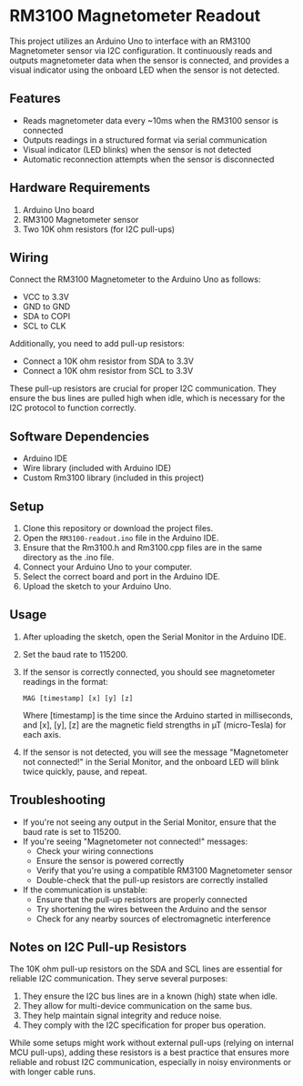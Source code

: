# RM3100 Magnetometer Readout

This project utilizes an Arduino Uno to interface with an RM3100 Magnetometer sensor via I2C configuration. It continuously reads and outputs magnetometer data when the sensor is connected, and provides a visual indicator using the onboard LED when the sensor is not detected.

## Features

- Reads magnetometer data every ~10ms when the RM3100 sensor is connected
- Outputs readings in a structured format via serial communication
- Visual indicator (LED blinks) when the sensor is not detected
- Automatic reconnection attempts when the sensor is disconnected

## Hardware Requirements

1. Arduino Uno board
2. RM3100 Magnetometer sensor
3. Two 10K ohm resistors (for I2C pull-ups)

## Wiring

Connect the RM3100 Magnetometer to the Arduino Uno as follows:

- VCC to 3.3V
- GND to GND
- SDA to COPI
- SCL to CLK

Additionally, you need to add pull-up resistors:
- Connect a 10K ohm resistor from SDA to 3.3V
- Connect a 10K ohm resistor from SCL to 3.3V

These pull-up resistors are crucial for proper I2C communication. They ensure the bus lines are pulled high when idle, which is necessary for the I2C protocol to function correctly.

## Software Dependencies

- Arduino IDE
- Wire library (included with Arduino IDE)
- Custom Rm3100 library (included in this project)

## Setup

1. Clone this repository or download the project files.
2. Open the `RM3100-readout.ino` file in the Arduino IDE.
3. Ensure that the Rm3100.h and Rm3100.cpp files are in the same directory as the .ino file.
4. Connect your Arduino Uno to your computer.
5. Select the correct board and port in the Arduino IDE.
6. Upload the sketch to your Arduino Uno.

## Usage

1. After uploading the sketch, open the Serial Monitor in the Arduino IDE.
2. Set the baud rate to 115200.
3. If the sensor is correctly connected, you should see magnetometer readings in the format:
   ```
   MAG [timestamp] [x] [y] [z]
   ```
   Where [timestamp] is the time since the Arduino started in milliseconds, and [x], [y], [z] are the magnetic field strengths in µT (micro-Tesla) for each axis.

4. If the sensor is not detected, you will see the message "Magnetometer not connected!" in the Serial Monitor, and the onboard LED will blink twice quickly, pause, and repeat.

## Troubleshooting

- If you're not seeing any output in the Serial Monitor, ensure that the baud rate is set to 115200.
- If you're seeing "Magnetometer not connected!" messages:
  - Check your wiring connections
  - Ensure the sensor is powered correctly
  - Verify that you're using a compatible RM3100 Magnetometer sensor
  - Double-check that the pull-up resistors are correctly installed
- If the communication is unstable:
  - Ensure that the pull-up resistors are properly connected
  - Try shortening the wires between the Arduino and the sensor
  - Check for any nearby sources of electromagnetic interference

## Notes on I2C Pull-up Resistors

The 10K ohm pull-up resistors on the SDA and SCL lines are essential for reliable I2C communication. They serve several purposes:

1. They ensure the I2C bus lines are in a known (high) state when idle.
2. They allow for multi-device communication on the same bus.
3. They help maintain signal integrity and reduce noise.
4. They comply with the I2C specification for proper bus operation.

While some setups might work without external pull-ups (relying on internal MCU pull-ups), adding these resistors is a best practice that ensures more reliable and robust I2C communication, especially in noisy environments or with longer cable runs.